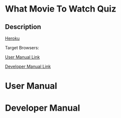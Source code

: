 # What Movie To Watch Quiz

## Description

[Heroku](https://movie-quiz-final.herokuapp.com/index.html)

Target Browsers:

[User Manual Link](#User-Manual)

[Developer Manual Link](#Developer-Manual)

# User Manual

# Developer Manual 

